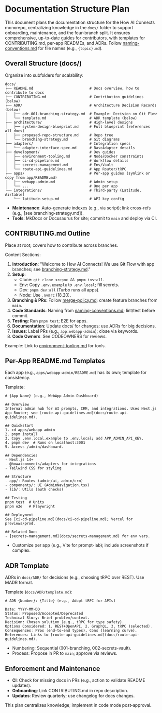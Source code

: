 # Documentation Structure Plan

This document plans the documentation structure for the How AI Connects monorepo, centralizing knowledge in the `docs/` folder to support onboarding, maintenance, and the four-branch split. It ensures comprehensive, up-to-date guides for contributors, with templates for CONTRIBUTING.md, per-app READMEs, and ADRs. Follow [naming-conventions.md](naming-conventions.md) for file names (e.g., `{topic}.md`).

## Overall Structure (docs/)

Organize into subfolders for scalability:

```
docs/
├── README.md                          # Docs overview, how to contribute to docs
├── CONTRIBUTING.md                    # Contribution guidelines (below)
├── ADR/                               # Architecture Decision Records (below)
│   ├── adr-001-branching-strategy.md  # Example: Decision on Git Flow
│   └── template.md                    # ADR template (below)
├── architecture/                      # High-level designs
│   ├── system-design-blueprint.md     # Full blueprint (references all docs)
│   ├── proposed-repo-structure.md     # Repo tree
│   └── branching-strategy.md          # Git diagrams
├── adapters/                          # Integration specs
│   └── adapter-interface-spec.md      # BaseAdapter details
├── development/                       # Dev guides
│   ├── environment-tooling.md         # Node/Docker constraints
│   ├── ci-cd-pipeline.md              # Workflow details
│   ├── secrets-management.md          # Env/Vault
│   └── route-api-guidelines.md        # App Router/tRPC
├── apps/                              # Per-app guides (symlink or copy from app/README.md)
│   ├── webapp-admin.md                # Admin setup
│   └── ...                            # One per app
└── integrations/                      # Third-party (Latitude, Airtable)
    └── latitude-setup.md              # API key config
```

- **Maintenance**: Auto-generate indexes (e.g., via script); link cross-refs (e.g., [see branching-strategy.md]).
- **Tools**: MkDocs or Docusaurus for site; commit to `main` and deploy via CI.

## CONTRIBUTING.md Outline

Place at root; covers how to contribute across branches.

Content Sections:
1. **Introduction**: "Welcome to How AI Connects! We use Git Flow with app branches; see [branching-strategy.md](docs/branching-strategy.md)."
2. **Setup**: 
   - Clone: `git clone <repo> && pnpm install`.
   - Env: Copy `.env.example` to `.env.local`; fill secrets.
   - Dev: `pnpm dev:all` (Turbo runs all apps).
   - Node: Use `.nvmrc` (18.20).
3. **Branching & PRs**: Follow [merge-policy.md](docs/merge-policy.md); create feature branches from `main`.
4. **Code Standards**: Naming from [naming-conventions.md](docs/naming-conventions.md); lint/test before commit.
5. **Testing**: Run `pnpm test`; E2E for apps.
6. **Documentation**: Update docs/ for changes; use ADRs for big decisions.
7. **Issues**: Label PRs (e.g., `app:webapp-admin`); close via keywords.
8. **Code Owners**: See CODEOWNERS for reviews.

Example: Link to [environment-tooling.md](docs/environment-tooling.md) for tools.

## Per-App README.md Templates

Each app (e.g., `apps/webapp-admin/README.md`) has its own; template for consistency.

Template:
```
# {App Name} (e.g., WebApp Admin Dashboard)

## Overview
Internal admin hub for AI prompts, CRM, and integrations. Uses Next.js App Router; see [route-api-guidelines.md](docs/route-api-guidelines.md).

## Quickstart
1. cd apps/webapp-admin
2. pnpm install
3. Copy .env.local.example to .env.local; add APP_ADMIN_API_KEY.
4. pnpm dev  # Runs on localhost:3001
5. Access /admin/dashboard.

## Dependencies
- Next.js 14+
- @howaiconnects/adapters for integrations
- Tailwind CSS for styling

## Structure
- app/: Routes (admin/ai, admin/crm)
- components/: UI (AdminNavigation.tsx)
- lib/: Utils (auth checks)

## Testing
pnpm test  # Units
pnpm e2e   # Playwright

## Deployment
See [ci-cd-pipeline.md](docs/ci-cd-pipeline.md); Vercel for previews/prod.

## Related Docs
- [secrets-management.md](docs/secrets-management.md) for env vars.
```

- Customize per app (e.g., Vite for prompt-lab); include screenshots if complex.

## ADR Template

ADRs in `docs/ADR/` for decisions (e.g., choosing tRPC over REST). Use MADR format.

Template (`docs/ADR/template.md`):
```
# ADR {Number}: {Title} (e.g., Adopt tRPC for APIs)

Date: YYYY-MM-DD
Status: Proposed/Accepted/Deprecated
Technical Story: Brief problem/context.
Decision: Chosen solution (e.g., tRPC for type safety).
Options Considered: 1. REST+OpenAPI, 2. GraphQL, 3. tRPC (selected).
Consequences: Pros (end-to-end types), Cons (learning curve).
References: Links to [route-api-guidelines.md](docs/route-api-guidelines.md).
```

- Numbering: Sequential (001-branching, 002-secrets-vault).
- Process: Propose in PR to `main`; approve via reviews.

## Enforcement and Maintenance

- **CI**: Check for missing docs in PRs (e.g., action to validate README updates).
- **Onboarding**: Link CONTRIBUTING.md in repo description.
- **Updates**: Review quarterly; use changelog for docs changes.

This plan centralizes knowledge; implement in code mode post-approval.
